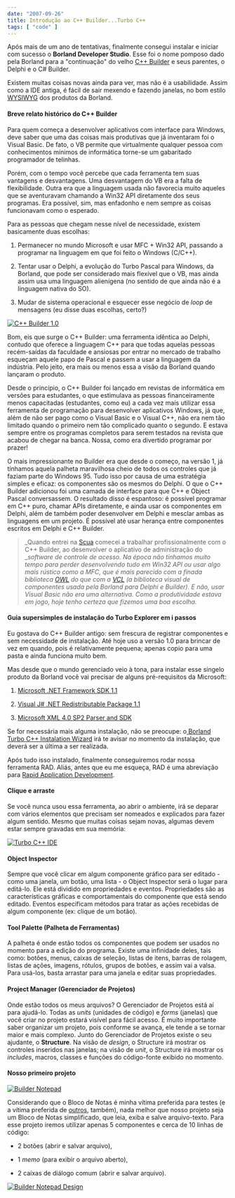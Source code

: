 ```yaml
---
date: "2007-09-26"
title: Introdução ao C++ Builder...Turbo C++
tags: [ "code" ]
---
```

Após mais de um ano de tentativas, finalmente consegui instalar e iniciar com sucesso o **Borland Developer Studio**. Esse foi o nome pomposo dado pela Borland para a "continuação" do velho [C++ Builder](http://cc.codegear.com/free/cppbuilder) e seus parentes, o Delphi e o C# Builder.

Existem muitas coisas novas ainda para ver, mas não é a usabilidade. Assim como a IDE antiga, é fácil de sair mexendo e fazendo janelas, no bom estilo [WYSIWYG](http://en.wikipedia.org/wiki/Wysiwyg) dos produtos da Borland.

#### Breve relato histórico do C++ Builder

Para quem começa a desenvolver aplicativos com interface para Windows, deve saber que uma das coisas mais produtivas que já inventaram foi o Visual Basic. De fato, o VB permite que virtualmente qualquer pessoa com conhecimentos mínimos de informática torne-se um gabaritado programador de telinhas.

Porém, com o tempo você percebe que cada ferramenta tem suas vantagens e desvantagens. Uma desvantagem do VB era a falta de flexibilidade. Outra era que a linguagem usada não favorecia muito aqueles que se aventuravam chamando a Win32 API diretamente dos seus programas. Era possível, sim, mas enfadonho e nem sempre as coisas funcionavam como o esperado.

Para as pessoas que chegam nesse nível de necessidade, existem basicamente duas escolhas:

	
  1. Permanecer no mundo Microsoft e usar MFC + Win32 API, passando a programar na linguagem em que foi feito o Windows (C/C++).

	
  2. Tentar usar o Delphi, a evolução do Turbo Pascal para Windows, da Borland, que pode ser considerado mais flexível que o VB, mas ainda assim usa uma linguagem alienígena (no sentido de que ainda não é a linguagem nativa do SO).

	
  3. Mudar de sistema operacional e esquecer esse negócio de _loop_ de mensagens (eu disse duas escolhas, certo?)

[![C++ Builder 1.0](/images/0PabqFm.png)](/images/0PabqFm.png)

Bom, eis que surge o C++ Builder: uma ferramenta idêntica ao Delphi, contudo que oferece a linguagem C++ para que todas aquelas pessoas recém-saídas da faculdade e ansiosas por entrar no mercado de trabalho esqueçam aquele papo de Pascal e passem a usar a linguagem da indústria. Pelo jeito, era mais ou menos essa a visão da Borland quando lançaram o produto.

Desde o princípio, o C++ Builder foi lançado em revistas de informática em versões para estudantes, o que estimulava as pessoas financeiramente menos capacitadas (estudantes, como eu) a cada vez mais utilizar essa ferramenta de programação para desenvolver aplicativos Windows, já que, além de não ser pago como o Visual Basic e o Visual C++, não era nem tão limitado quando o primeiro nem tão complicado quanto o segundo. E estava sempre entre os programas completos para serem testados na revista que acabou de chegar na banca. Nossa, como era divertido programar por prazer!

O mais impressionante no Builder era que desde o começo, na versão 1, já tínhamos aquela palheta maravilhosa cheio de todos os controles que já faziam parte do Windows 95. Tudo isso por causa de uma estratégia simples e eficaz: os componentes são os mesmos do Delphi. O que o C++ Builder adicionou foi uma camada de interface para que C++ e Object Pascal conversassem. O resultado disso é espantoso: é possível programar em C++ puro, chamar APIs diretamente, e ainda usar os componentes em Delphi, além de também poder desenvolver em Delphi e mesclar ambas as linguagens em um projeto. É possível até usar herança entre componentes escritos em Delphi e C++ Builder.

> _Quando entrei na [Scua](http://www.scua.com.br) comecei a trabalhar profissionalmente com o C++ Builder, ao desenvolver o aplicativo de administração do __software de controle de acesso. Na época não tínhamos muito tempo para perder desenvolvendo tudo em Win32 API ou usar algo mais rústico como a MFC, que é mais parecido com a finada biblioteca [OWL](http://en.wikipedia.org/wiki/Object_Windows_Library) do que com a [VCL](http://en.wikipedia.org/wiki/Visual_Component_Library) (a biblioteca visual de componentes usada pela Borland para Delphi e Builder). E não, usar Visual Basic não era uma alternativa. Como a produtividade estava em jogo, hoje tenho certeza que fizemos uma boa escolha._

#### Guia supersimples de instalação do Turbo Explorer em i passos

Eu gostava do C++ Builder antigo: sem frescura de registrar componentes e sem necessidade de instalação. Até hoje uso a versão 1.0 para brincar de vez em quando, pois é relativamente pequena; apenas copio para uma pasta e ainda funciona muito bem.

Mas desde que o mundo gerenciado veio à tona, para instalar esse singelo produto da Borland você vai precisar de alguns pré-requisitos da Microsoft:

	
  1. [Microsoft .NET Framework SDK 1.1](http://www.google.com/search?q=Microsoft%20.NET%20Framework%20SDK%201.1)

	
  2. [Visual J# .NET Redistributable Package 1.1](http://www.google.com/search?q=Visual%20J#%20.NET%20Redistributable%20Package%201.1)

	
  3. [Microsoft XML 4.0 SP2 Parser and SDK](http://www.google.com/search?q=Microsoft%20XML%204.0%20SP2%20Parser%20and%20SDK)

Se for necessária mais alguma instalação, não se preocupe: o[ Borland Turbo C++ Instalation Wizard](http://cc.codegear.com/free/cppbuilder) irá te avisar no momento da instalação, que deverá ser a última a ser realizada.

Após tudo isso instalado, finalmente conseguiremos rodar nossa ferramenta RAD. Aliás, antes que eu me esqueça, RAD é uma abreviação para [Rapid Application Development](http://en.wikipedia.org/wiki/Rapid_application_development).

#### Clique e arraste

Se você nunca usou essa ferramenta, ao abrir o ambiente, irá se deparar com vários elementos que precisam ser nomeados e explicados para fazer algum sentido. Mesmo que muitas coisas sejam novas, algumas devem estar sempre gravadas em sua memória:

[![Turbo C++ IDE](/images/TnOnGKm.png)](/images/TnOnGKm.png)

#### Object Inspector

Sempre que você clicar em algum componente gráfico para ser editado - como uma janela, um botão, uma lista - o Object Inspector será o lugar para editá-lo. Ele está dividido em propriedades e eventos. Propriedades são as características gráficas e comportamentais do componente que está sendo editado. Eventos especificam métodos para tratar as ações recebidas de algum componente (ex: clique de um botão).

#### Tool Palette (Palheta de Ferramentas)

A palheta é onde estão todos os componentes que podem ser usados no momento para a edição do programa. Existe uma infinidade deles, tais como: botões, menus, caixas de seleção, listas de itens, barras de rolagem, listas de ações, imagens, rótulos, grupos de botões, e assim vai a valsa. Para usá-los, basta arrastar para uma janela e editar suas propriedades.

#### Project Manager (Gerenciador de Projetos)

Onde estão todos os meus arquivos? O Gerenciador de Projetos está aí para ajudá-lo. Todas as _units_ (unidades de código) e _forms_ (janelas) que você criar no projeto estará visível para fácil acesso. É muito importante saber organizar um projeto, pois conforme se avança, ele tende a se tornar maior e mais complexo. Junto do Gerenciador de Projetos existe o seu ajudante, o **Structure**. Na visão de _design_,  o Structure irá mostrar os controles inseridos nas janelas; na visão de _unit_, o Structure irá mostrar os _includes_, macros, classes e funções do código-fonte exibido no momento.

#### Nosso primeiro projeto

[![Builder Notepad](/images/qepwbbJ.png)](/images/qepwbbJ.png)

Considerando que o Bloco de Notas é minha vítima preferida para testes (e a vítima preferida de [outros](http://www.driverentry.com.br), também), nada melhor que nosso projeto seja um Bloco de Notas simplificado, que leia, exiba e salve arquivo-texto. Para esse projeto iremos utilizar apenas 5 componentes e cerca de 10 linhas de código:

	
  * 2 botões (abrir e salvar arquivo),

	
  * 1 _memo_ (para exibir o arquivo aberto),

	
  * 2 caixas de diálogo comum (abrir e salvar arquivo).

[![Builder Notepad Design](/images/8GEaElh.png)](/images/8GEaElh.png)
